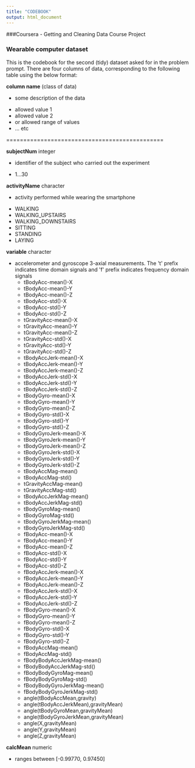 ```yaml
---
title: "CODEBOOK"
output: html_document
---
```

###Coursera - Getting and Cleaning Data Course Project

### Wearable computer dataset
This is the codebook for the second (tidy) dataset asked for in the problem 
prompt. There are four columns of data, corresponding to the following table
using the below format:

**column name**  (class of data)  
- some description of the data
<ul>
    <li>allowed value 1
    <li>allowed value 2
    <li>or allowed range of values
    <li>... etc
</ul>

==============================================

**subjectNum** integer  
- identifier of the subject who carried out the experiment  
<ul>
    <li>1...30	
</ul>

**activityName** character  
- activity performed while wearing the smartphone  
<ul>
    <li>WALKING
    <li>WALKING_UPSTAIRS  
    <li>WALKING_DOWNSTAIRS  
    <li>SITTING 
    <li>STANDING  
    <li>LAYING
</ul>

**variable**  character  
- accelerometer and gyroscope 3-axial measurements. The 't' prefix indicates time domain signals and 'f' prefix indicates frequency domain signals
	<ul>
	<li>tBodyAcc-mean()-X  
	<li>tBodyAcc-mean()-Y  
	<li>tBodyAcc-mean()-Z  
	<li>tBodyAcc-std()-X  
	<li>tBodyAcc-std()-Y  
	<li>tBodyAcc-std()-Z  
	<li>tGravityAcc-mean()-X  
	<li>tGravityAcc-mean()-Y  
	<li>tGravityAcc-mean()-Z  
	<li>tGravityAcc-std()-X  
	<li>tGravityAcc-std()-Y  
	<li>tGravityAcc-std()-Z  
	<li>tBodyAccJerk-mean()-X  
	<li>tBodyAccJerk-mean()-Y  
	<li>tBodyAccJerk-mean()-Z  
	<li>tBodyAccJerk-std()-X  
	<li>tBodyAccJerk-std()-Y  
	<li>tBodyAccJerk-std()-Z  
	<li>tBodyGyro-mean()-X  
	<li>tBodyGyro-mean()-Y  
	<li>tBodyGyro-mean()-Z  
	<li>tBodyGyro-std()-X  
	<li>tBodyGyro-std()-Y  
	<li>tBodyGyro-std()-Z  
	<li>tBodyGyroJerk-mean()-X  
	<li>tBodyGyroJerk-mean()-Y  
	<li>tBodyGyroJerk-mean()-Z  
	<li>tBodyGyroJerk-std()-X  
	<li>tBodyGyroJerk-std()-Y  
	<li>tBodyGyroJerk-std()-Z  
	<li>tBodyAccMag-mean()  
	<li>tBodyAccMag-std()  
	<li>tGravityAccMag-mean()   
	<li>tGravityAccMag-std()  
	<li>tBodyAccJerkMag-mean()  
	<li>tBodyAccJerkMag-std()  
	<li>tBodyGyroMag-mean()  
	<li>tBodyGyroMag-std()  
	<li>tBodyGyroJerkMag-mean()  
	<li>tBodyGyroJerkMag-std()  
	<li>fBodyAcc-mean()-X  
	<li>fBodyAcc-mean()-Y  
	<li>fBodyAcc-mean()-Z  
	<li>fBodyAcc-std()-X  
	<li>fBodyAcc-std()-Y  
	<li>fBodyAcc-std()-Z  
	<li>fBodyAccJerk-mean()-X  
	<li>fBodyAccJerk-mean()-Y  
	<li>fBodyAccJerk-mean()-Z  
	<li>fBodyAccJerk-std()-X  
	<li>fBodyAccJerk-std()-Y  
	<li>fBodyAccJerk-std()-Z  
	<li>fBodyGyro-mean()-X  
	<li>fBodyGyro-mean()-Y  
	<li>fBodyGyro-mean()-Z  
	<li>fBodyGyro-std()-X  
	<li>fBodyGyro-std()-Y  
	<li>fBodyGyro-std()-Z  
	<li>fBodyAccMag-mean()  
	<li>fBodyAccMag-std()  
	<li>fBodyBodyAccJerkMag-mean()  
	<li>fBodyBodyAccJerkMag-std()  
	<li>fBodyBodyGyroMag-mean()  
	<li>fBodyBodyGyroMag-std()  
	<li>fBodyBodyGyroJerkMag-mean()  
	<li>fBodyBodyGyroJerkMag-std()  
	<li>angle(tBodyAccMean,gravity)  
	<li>angle(tBodyAccJerkMean),gravityMean)    
	<li>angle(tBodyGyroMean,gravityMean)    
	<li>angle(tBodyGyroJerkMean,gravityMean)  
	<li>angle(X,gravityMean)  
	<li>angle(Y,gravityMean)  
	<li>angle(Z,gravityMean)  
	</ul>
		
**calcMean**	numeric
	<ul>
	<li>ranges between [-0.99770, 0.97450]
	</ul>
